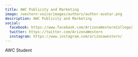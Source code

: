 ```yaml
---
title: AWC Publicity and Marketing
image: /western-voice/images/authors/author-avatar.png
description: AWC Publicity and Marketing
social:
  facebook: https://www.facebook.com/ArizonaWesternCollege/
  twitter: https://twitter.com/ArizonaWestern
  instagram: https://www.instagram.com/arizonawestern/
---
```


AWC Student